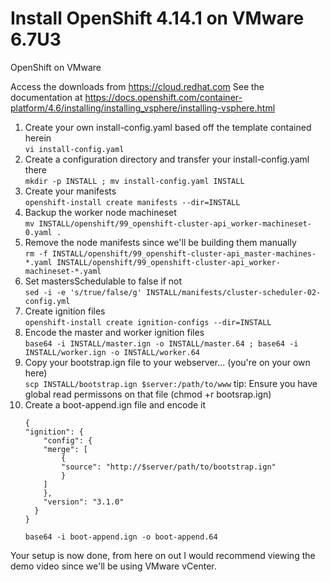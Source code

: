 # Install OpenShift 4.14.1 on VMware 6.7U3

OpenShift on VMware


Access the downloads from https://cloud.redhat.com
See the documentation at https://docs.openshift.com/container-platform/4.6/installing/installing_vsphere/installing-vsphere.html



1. Create your own install-config.yaml based off the template contained herein \
    `vi install-config.yaml`
2. Create a configuration directory and transfer your install-config.yaml there \
    `mkdir -p INSTALL ; mv install-config.yaml INSTALL`
3. Create your manifests \
    `openshift-install create manifests --dir=INSTALL`
4. Backup the worker node machineset \
    `mv INSTALL/openshift/99_openshift-cluster-api_worker-machineset-0.yaml .`
5. Remove the node manifests since we'll be building them manually \
    `rm -f INSTALL/openshift/99_openshift-cluster-api_master-machines-*.yaml INSTALL/openshift/99_openshift-cluster-api_worker-machineset-*.yaml`
6. Set mastersSchedulable to false if not \
    `sed -i -e 's/true/false/g' INSTALL/manifests/cluster-scheduler-02-config.yml`
7. Create ignition files \
    `openshift-install create ignition-configs --dir=INSTALL`
8. Encode the master and worker ignition files \
    `base64 -i INSTALL/master.ign -o INSTALL/master.64 ; base64 -i INSTALL/worker.ign -o INSTALL/worker.64`
9. Copy your bootstrap.ign file to your webserver... (you're on your own here) \
    `scp INSTALL/bootstrap.ign $server:/path/to/www`
    tip: Ensure you have global read permissons on that file (chmod +r bootsrap.ign)
10. Create a boot-append.ign file and encode it 
    ```
    {
    "ignition": {
        "config": {
        "merge": [
            {
            "source": "http://$server/path/to/bootstrap.ign" 
            }
        ]
        },
        "version": "3.1.0"
      }
    }
    ```
    `base64 -i boot-append.ign -o boot-append.64`

Your setup is now done, from here on out I would recommend viewing the demo video since we'll be using VMware vCenter.
